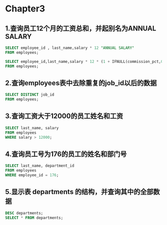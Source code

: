 

# Chapter3

## 1.查询员工12个月的工资总和，并起别名为ANNUAL SALARY

```sql
SELECT employee_id , last_name,salary * 12 "ANNUAL SALARY"
FROM employees;

SELECT employee_id,last_name,salary * 12 * (1 + IFNULL(commission_pct,0)) "ANNUAL SALARY"
FROM employees;
```



## 2.查询employees表中去除重复的job_id以后的数据

```sql
SELECT DISTINCT job_id
FROM employees;
```



## 3.查询工资大于12000的员工姓名和工资

```sql
SELECT last_name, salary
FROM employees
WHERE salary > 12000;
```



## 4.查询员工号为176的员工的姓名和部门号

```sql
SELECT last_name, department_id
FROM employees
WHERE employee_id = 176;
```



## 5.显示表 departments 的结构，并查询其中的全部数据

```sql
DESC departments;
SELECT * FROM departments;
```







































